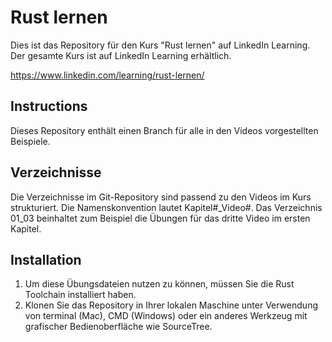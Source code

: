 # Rust lernen
Dies ist das Repository für den Kurs "Rust lernen" auf LinkedIn Learning. Der gesamte Kurs ist auf LinkedIn Learning erhältlich.

https://www.linkedin.com/learning/rust-lernen/

## Instructions
Dieses Repository enthält einen Branch für alle in den Videos vorgestellten Beispiele.

## Verzeichnisse
Die Verzeichnisse im Git-Repository sind passend zu den Videos im Kurs strukturiert. Die Namenskonvention lautet Kapitel#_Video#. Das Verzeichnis 01_03 beinhaltet zum Beispiel die Übungen für das dritte Video im ersten Kapitel.

## Installation
1. Um diese Übungsdateien nutzen zu können, müssen Sie die Rust Toolchain installiert haben.
2. Klonen Sie das Repository in Ihrer lokalen Maschine unter Verwendung von terminal (Mac), CMD (Windows) oder ein anderes Werkzeug mit grafischer Bedienoberfläche wie SourceTree.

[0]: # (Replace these placeholder URLs with actual course URLs)

[lil-course-url]: https://www.linkedin.com/learning/
[lil-thumbnail-url]: http://

